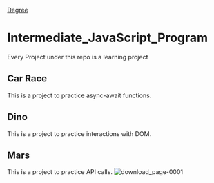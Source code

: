 [Degree](https://github.com/TYL1026/Intermediate_JavaScript_Program/files/6488405/download.pdf)
# Intermediate_JavaScript_Program
Every Project under this repo is a learning project
## Car Race
This is a project to practice async-await functions. 
## Dino
This is a project to practice interactions with DOM.
## Mars
This is a project to practice API calls.
![download_page-0001](https://user-images.githubusercontent.com/65515982/118381045-cedbc600-b59b-11eb-8d4a-bce9442dc220.jpg)
